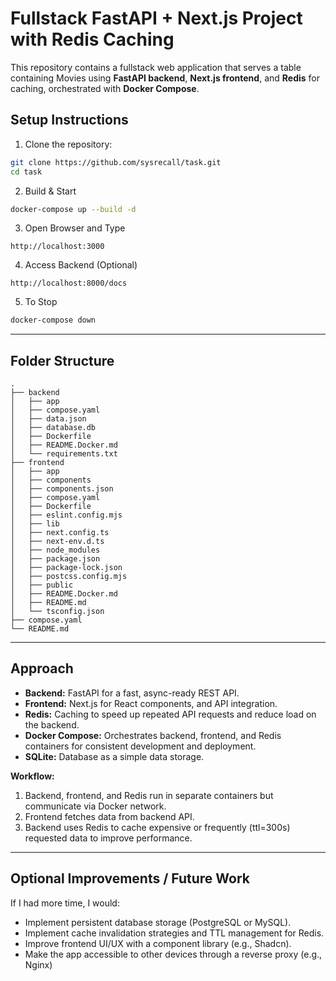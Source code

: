 # Fullstack FastAPI + Next.js Project with Redis Caching

This repository contains a fullstack web application that serves a table containing Movies using **FastAPI backend**, **Next.js frontend**, and **Redis** for caching, orchestrated with **Docker Compose**.


## Setup Instructions

1. Clone the repository:

```bash
git clone https://github.com/sysrecall/task.git
cd task
```

2. Build & Start

```bash
docker-compose up --build -d
```

3. Open Browser and Type
```
http://localhost:3000
```

4. Access Backend (Optional)
```
http://localhost:8000/docs
```

5. To Stop

```bash
docker-compose down
```

---

## Folder Structure
```
.
├── backend
│   ├── app
│   ├── compose.yaml
│   ├── data.json
│   ├── database.db
│   ├── Dockerfile
│   ├── README.Docker.md
│   └── requirements.txt
├── frontend
│   ├── app
│   ├── components
│   ├── components.json
│   ├── compose.yaml
│   ├── Dockerfile
│   ├── eslint.config.mjs
│   ├── lib
│   ├── next.config.ts
│   ├── next-env.d.ts
│   ├── node_modules
│   ├── package.json
│   ├── package-lock.json
│   ├── postcss.config.mjs
│   ├── public
│   ├── README.Docker.md
│   ├── README.md
│   └── tsconfig.json
├── compose.yaml
└── README.md
```

---

## Approach

- **Backend:** FastAPI for a fast, async-ready REST API.  
- **Frontend:** Next.js for React components, and API integration.  
- **Redis:** Caching to speed up repeated API requests and reduce load on the backend.  
- **Docker Compose:** Orchestrates backend, frontend, and Redis containers for consistent development and deployment.  
- **SQLite:** Database as a simple data storage.

**Workflow:**

1. Backend, frontend, and Redis run in separate containers but communicate via Docker network.  
2. Frontend fetches data from backend API.  
3. Backend uses Redis to cache expensive or frequently (ttl=300s) requested data to improve performance.  

---

## Optional Improvements / Future Work

If I had more time, I would:

- Implement persistent database storage (PostgreSQL or MySQL).  
- Implement cache invalidation strategies and TTL management for Redis.  
- Improve frontend UI/UX with a component library (e.g., Shadcn).  
- Make the app accessible to other devices through a reverse proxy (e.g., Nginx)
